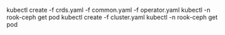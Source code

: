 kubectl create -f crds.yaml -f common.yaml -f operator.yaml
kubectl -n rook-ceph get pod
kubectl create -f cluster.yaml
kubectl -n rook-ceph get pod

